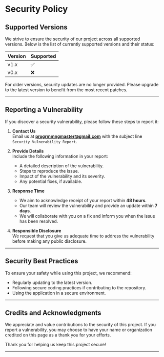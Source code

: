 # Security Policy

## Supported Versions

We strive to ensure the security of our project across all supported versions. Below is the list of currently supported versions and their status:

| Version   | Supported          |
|-----------|--------------------|
| v1.x      | :white_check_mark: |
| v0.x      | :x:                |

For older versions, security updates are no longer provided. Please upgrade to the latest version to benefit from the most recent patches.

---

## Reporting a Vulnerability

If you discover a security vulnerability, please follow these steps to report it:

1. **Contact Us**  
   Email us at **[progrmmngmaster@gmail.com](mailto:progrmmngmaster@gmail.com)** with the subject line `Security Vulnerability Report`.

2. **Provide Details**  
   Include the following information in your report:
   - A detailed description of the vulnerability.
   - Steps to reproduce the issue.
   - Impact of the vulnerability and its severity.
   - Any potential fixes, if available.

3. **Response Time**  
   - We aim to acknowledge receipt of your report within **48 hours**.
   - Our team will review the vulnerability and provide an update within **7 days**.
   - We will collaborate with you on a fix and inform you when the issue has been resolved.

4. **Responsible Disclosure**  
   We request that you give us adequate time to address the vulnerability before making any public disclosure.

---

## Security Best Practices

To ensure your safety while using this project, we recommend:
- Regularly updating to the latest version.
- Following secure coding practices if contributing to the repository.
- Using the application in a secure environment.

---

## Credits and Acknowledgments

We appreciate and value contributions to the security of this project. If you report a vulnerability, you may choose to have your name or organization credited on this page as a thank you for your efforts.

Thank you for helping us keep this project secure!

---
